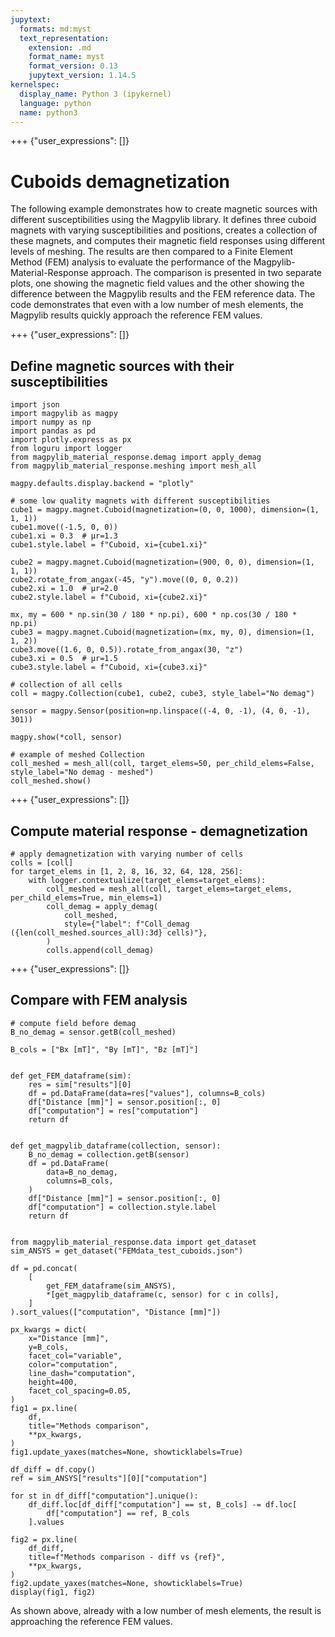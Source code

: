 ```yaml
---
jupytext:
  formats: md:myst
  text_representation:
    extension: .md
    format_name: myst
    format_version: 0.13
    jupytext_version: 1.14.5
kernelspec:
  display_name: Python 3 (ipykernel)
  language: python
  name: python3
---
```


+++ {"user_expressions": []}

# Cuboids demagnetization

The following example demonstrates how to create magnetic sources with different susceptibilities using the Magpylib library. It defines three cuboid magnets with varying susceptibilities and positions, creates a collection of these magnets, and computes their magnetic field responses using different levels of meshing. The results are then compared to a Finite Element Method (FEM) analysis to evaluate the performance of the Magpylib-Material-Response approach. The comparison is presented in two separate plots, one showing the magnetic field values and the other showing the difference between the Magpylib results and the FEM reference data. The code demonstrates that even with a low number of mesh elements, the Magpylib results quickly approach the reference FEM values.

+++ {"user_expressions": []}

## Define magnetic sources with their susceptibilities

```{code-cell} ipython3
import json
import magpylib as magpy
import numpy as np
import pandas as pd
import plotly.express as px
from loguru import logger
from magpylib_material_response.demag import apply_demag
from magpylib_material_response.meshing import mesh_all

magpy.defaults.display.backend = "plotly"

# some low quality magnets with different susceptibilities
cube1 = magpy.magnet.Cuboid(magnetization=(0, 0, 1000), dimension=(1, 1, 1))
cube1.move((-1.5, 0, 0))
cube1.xi = 0.3  # µr=1.3
cube1.style.label = f"Cuboid, xi={cube1.xi}"

cube2 = magpy.magnet.Cuboid(magnetization=(900, 0, 0), dimension=(1, 1, 1))
cube2.rotate_from_angax(-45, "y").move((0, 0, 0.2))
cube2.xi = 1.0  # µr=2.0
cube2.style.label = f"Cuboid, xi={cube2.xi}"

mx, my = 600 * np.sin(30 / 180 * np.pi), 600 * np.cos(30 / 180 * np.pi)
cube3 = magpy.magnet.Cuboid(magnetization=(mx, my, 0), dimension=(1, 1, 2))
cube3.move((1.6, 0, 0.5)).rotate_from_angax(30, "z")
cube3.xi = 0.5  # µr=1.5
cube3.style.label = f"Cuboid, xi={cube3.xi}"

# collection of all cells
coll = magpy.Collection(cube1, cube2, cube3, style_label="No demag")

sensor = magpy.Sensor(position=np.linspace((-4, 0, -1), (4, 0, -1), 301))

magpy.show(*coll, sensor)
```

```{code-cell} ipython3
# example of meshed Collection
coll_meshed = mesh_all(coll, target_elems=50, per_child_elems=False, style_label="No demag - meshed")
coll_meshed.show()
```

+++ {"user_expressions": []}

## Compute material response - demagnetization

```{code-cell} ipython3
# apply demagnetization with varying number of cells
colls = [coll]
for target_elems in [1, 2, 8, 16, 32, 64, 128, 256]:
    with logger.contextualize(target_elems=target_elems):
        coll_meshed = mesh_all(coll, target_elems=target_elems, per_child_elems=True, min_elems=1)
        coll_demag = apply_demag(
            coll_meshed,
            style={"label": f"Coll_demag ({len(coll_meshed.sources_all):3d} cells)"},
        )
        colls.append(coll_demag)
```

+++ {"user_expressions": []}

## Compare with FEM analysis

```{code-cell} ipython3
# compute field before demag
B_no_demag = sensor.getB(coll_meshed)

B_cols = ["Bx [mT]", "By [mT]", "Bz [mT]"]


def get_FEM_dataframe(sim):
    res = sim["results"][0]
    df = pd.DataFrame(data=res["values"], columns=B_cols)
    df["Distance [mm]"] = sensor.position[:, 0]
    df["computation"] = res["computation"]
    return df


def get_magpylib_dataframe(collection, sensor):
    B_no_demag = collection.getB(sensor)
    df = pd.DataFrame(
        data=B_no_demag,
        columns=B_cols,
    )
    df["Distance [mm]"] = sensor.position[:, 0]
    df["computation"] = collection.style.label
    return df


from magpylib_material_response.data import get_dataset
sim_ANSYS = get_dataset("FEMdata_test_cuboids.json")

df = pd.concat(
    [
        get_FEM_dataframe(sim_ANSYS),
        *[get_magpylib_dataframe(c, sensor) for c in colls],
    ]
).sort_values(["computation", "Distance [mm]"])
```

```{code-cell} ipython3
px_kwargs = dict(
    x="Distance [mm]",
    y=B_cols,
    facet_col="variable",
    color="computation",
    line_dash="computation",
    height=400,
    facet_col_spacing=0.05,
)
fig1 = px.line(
    df,
    title="Methods comparison",
    **px_kwargs,
)
fig1.update_yaxes(matches=None, showticklabels=True)

df_diff = df.copy()
ref = sim_ANSYS["results"][0]["computation"]

for st in df_diff["computation"].unique():
    df_diff.loc[df_diff["computation"] == st, B_cols] -= df.loc[
        df["computation"] == ref, B_cols
    ].values

fig2 = px.line(
    df_diff,
    title=f"Methods comparison - diff vs {ref}",
    **px_kwargs,
)
fig2.update_yaxes(matches=None, showticklabels=True)
display(fig1, fig2)
```

As shown above, already with a low number of mesh elements, the result is approaching the reference FEM values.
